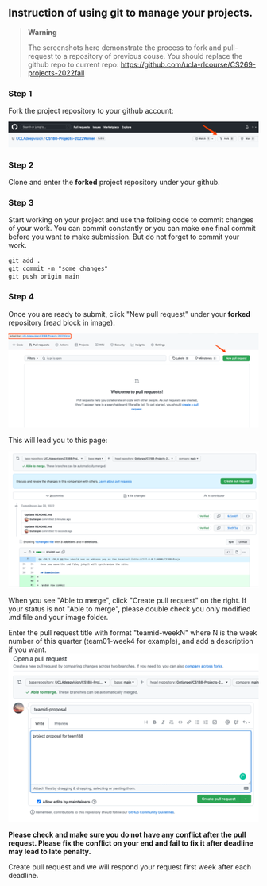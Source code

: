## Instruction of using git to manage your projects.

> **Warning**
>
> The screenshots here demonstrate the process to fork and pull-request to a repository of previous couse.
> You should replace the github repo to current repo:  https://github.com/ucla-rlcourse/CS269-projects-2022fall


### Step 1

Fork the project repository to your github account:

![fork](/assets/images/team00/fork.png)

### Step 2

Clone and enter the **forked** project repository under your github.

### Step 3

Start working on your project and use the folloing code to commit changes of your work. You can commit constantly or you can make one final commit before you want to make submission. But do not forget to commit your work.
```
git add .
git commit -m "some changes"
git push origin main
```

### Step 4

Once you are ready to submit, click "New pull request" under your **forked** repository (read block in image).

![pull1](/assets/images/team00/pull_request.png)

This will lead you to this page:

![pull2](/assets/images/team00/make_request.png)

When you see "Able to merge", click "Create pull request" on the right. If your status is not "Able to merge", please double check you only modified .md file and your image folder.

Enter the pull request title with format "teamid-weekN" where N is the week number of this quarter (team01-week4 for example), and add a description if you want.
![pull2](/assets/images/team00/comment_pull_request.png)

**Please check and make sure you do not have any conflict after the pull request. Please fix the conflict on your end and fail to fix it after deadline may lead to late penalty.**

Create pull request and we will respond your request first week after each deadline.
